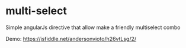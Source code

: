 # multi-select
Simple angularJs directive that allow make a friendly multiselect combo

Demo: https://jsfiddle.net/andersonvioto/h26vtLsg/2/


